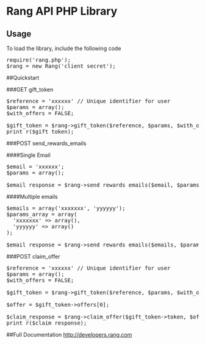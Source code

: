 Rang API PHP Library
================

Usage
-----------
To load the library, include the following code

<pre>
require('rang.php');
$rang = new Rang('client_secret');
</pre>

##Quickstart

###GET gift_token
<pre>
$reference = 'xxxxxx' // Unique identifier for user
$params = array();
$with_offers = FALSE;

$gift_token = $rang->gift_token($reference, $params, $with_offers);
print_r($gift_token);
</pre>

###POST send\_rewards\_emails

####Single Email
<pre>
$email = 'xxxxxx';
$params = array();

$email_response = $rang->send_rewards_emails($email, $params);
</pre>

####Multiple emails
<pre>
$emails = array('xxxxxxx', 'yyyyyy');
$params_array = array(
  'xxxxxxx' => array(),
  'yyyyyy' => array()
);

$email_response = $rang->send_rewards_emails($emails, $params_array);
</pre>

###POST claim_offer
<pre>
$reference = 'xxxxxx' // Unique identifier for user
$params = array();
$with_offers = FALSE;

$gift_token = $rang->gift_token($reference, $params, $with_offers);

$offer = $gift_token->offers[0];

$claim_response = $rang->claim_offer($gift_token->token, $offer->id);
print_r($claim_response);
</pre>


##Full Documentation
http://developers.rang.com
